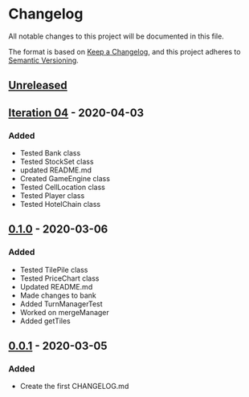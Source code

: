 # Changelog

All notable changes to this project will be documented in this file.

The format is based on [Keep a Changelog](https://keepachangelog.com/en/1.0.0/),
and this project adheres to [Semantic Versioning](https://semver.org/spec/v2.0.0.html).

## [Unreleased]

## [Iteration 04] - 2020-04-03

### Added

- Tested Bank class
- Tested StockSet class
- updated README.md
- Created GameEngine class
- Tested CellLocation class
- Tested Player class
- Tested HotelChain class

## [0.1.0] - 2020-03-06

### Added

- Tested TilePile class
- Tested PriceChart class
- Updated README.md
- Made changes to bank
- Added TurnManagerTest
- Worked on mergeManager
- Added getTiles


## [0.0.1] - 2020-03-05

### Added


- Create the first CHANGELOG.md



[unreleased]: https://github.com/cs3321isu/2263-S2020-Team-2/compare/Iteration04...HEAD

[Iteration 04]: https://github.com/cs3321isu/2263-S2020-Team-2/compare/v0.0.1...Iteration04
[0.1.0]: https://github.com/cs3321isu/2263-S2020-Team-2/compare/v0.0.1...v0.1.0
[0.0.1]: https://github.com/cs3321isu/2263-S2020-Team-2/releases/tag/v0.0.1

